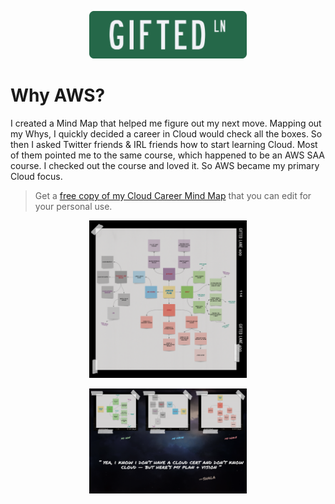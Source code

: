 <p align="center">
 <img src="img/GLN_Logo.png?raw=true" alt="GIFTED LANE Logo" width="50%" height="50%" />
</p>

# Why AWS?
I created a Mind Map that helped me figure out my next move. Mapping out my Whys, I quickly decided a career in Cloud would check all the boxes. So then I asked Twitter friends & IRL friends how to start learning Cloud. Most of them pointed me to the same course, which happened to be an AWS SAA course. I checked out the course and loved it. So AWS became my primary Cloud focus.


> Get a [free copy of my Cloud Career Mind Map](https://events.giftedlane.com/cloudmindmap) that you can edit for your personal use.

<p align="center">
 <img src="img/mindmap.png?raw=true" alt="GIFTED LANE Logo" width="50%" height="50%" />
</p>

<p align="center">
 <img src="img/mindmapsections.png?raw=true" alt="GIFTED LANE Logo" width="50%" height="50%" />
</p>
